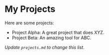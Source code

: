 # My Projects

Here are some projects:

- Project Alpha: A great project that does XYZ.
- Project Beta: An amazing tool for ABC.

_Update `projects.md` to change this list._
